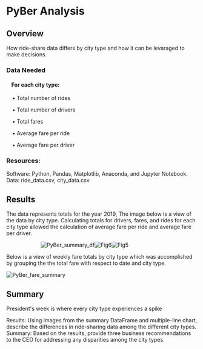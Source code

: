 # PyBer Analysis

## Overview

How ride-share data differs by city type and how it can be levaraged to make decisions.

### Data Needed
#### &nbsp;&nbsp;&nbsp; For each city type:

&nbsp;&nbsp;&nbsp; • Total number of rides 

&nbsp;&nbsp;&nbsp; • Total number of drivers

&nbsp;&nbsp;&nbsp; • Total fares  

&nbsp;&nbsp;&nbsp; • Average fare per ride 

&nbsp;&nbsp;&nbsp; • Average fare per driver 


### Resources:

Software: Python, Pandas, Matplotlib, Anaconda, and Jupyter Notebook.
Data: ride_data.csv, city_data.csv


## Results

The data represents totals for the year 2019, The image below is a view of the data by city type.  Calculating totals for drivers, fares, and rides for each city type allowed the calculation of average fare per ride and average fare per driver.  

&nbsp;&nbsp;&nbsp;&nbsp;&nbsp;&nbsp;&nbsp;&nbsp;&nbsp;&nbsp;&nbsp;&nbsp;&nbsp;&nbsp;&nbsp;&nbsp;&nbsp;&nbsp;&nbsp;&nbsp;&nbsp;&nbsp;&nbsp;![PyBer_summary_df](https://user-images.githubusercontent.com/108758105/186734046-971f2788-9b68-4c35-9b34-67eb7474ede1.png)![Fig6](https://user-images.githubusercontent.com/108758105/186740597-55414a7b-5767-48d2-999f-03b039b14327.png)![Fig5](https://user-images.githubusercontent.com/108758105/186741336-01a886a4-8498-4201-9a61-a3265822d3f7.png)





Below is a view of weekly fare totals by city type which was accomplished by grouping the the total fare with respect to date and city type.

![PyBer_fare_summary](https://user-images.githubusercontent.com/108758105/186734074-4c34ec46-4891-4597-9c50-fd6e5ff40322.png)



## Summary

President's week is where every city type experiences a spike

Results: Using images from the summary DataFrame and multiple-line chart, describe the differences in ride-sharing data among the different city types.
Summary: Based on the results, provide three business recommendations to the CEO for addressing any disparities among the city types.

